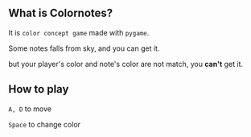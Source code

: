 What is Colornotes?
-------------
It is `color concept game` made with `pygame`.

Some notes falls from sky, and you can get it.

but your player's color and note's color are not match, you **can't** get it.

How to play
-------------
`A, D` to move

`Space` to change color
